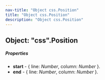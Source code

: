 ```yaml
---
nav-title: "Object css.Position"
title: "Object css.Position"
description: "Object css.Position"
---
```

## Object: "css".Position

##### Properties
 - **start** - { line: _Number_, column: _Number_ }.
 - **end** - { line: _Number_, column: _Number_ }.